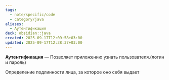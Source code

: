 ```yaml
---
tags:
  - note/specific/code
  - category/java
aliases:
  - Аутентификация
deck: obsidian::java
created: 2025-09-17T12:09:58+03:00
updated: 2025-09-17T12:38:37+03:00
---
```


**Аутентификация**
—
Позволяет приложению узнать пользователя.(логин и пароль)

Определение подлинности лица, за которое оно себя выдает
